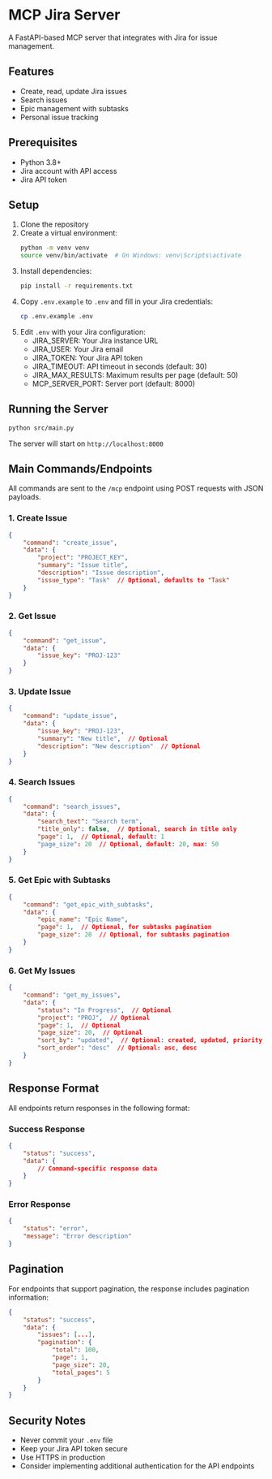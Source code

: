 # MCP Jira Server

A FastAPI-based MCP server that integrates with Jira for issue management.

## Features

- Create, read, update Jira issues
- Search issues
- Epic management with subtasks
- Personal issue tracking

## Prerequisites

- Python 3.8+
- Jira account with API access
- Jira API token

## Setup

1. Clone the repository
2. Create a virtual environment:
   ```bash
   python -m venv venv
   source venv/bin/activate  # On Windows: venv\Scripts\activate
   ```
3. Install dependencies:
   ```bash
   pip install -r requirements.txt
   ```
4. Copy `.env.example` to `.env` and fill in your Jira credentials:
   ```bash
   cp .env.example .env
   ```
5. Edit `.env` with your Jira configuration:
   - JIRA_SERVER: Your Jira instance URL
   - JIRA_USER: Your Jira email
   - JIRA_TOKEN: Your Jira API token
   - JIRA_TIMEOUT: API timeout in seconds (default: 30)
   - JIRA_MAX_RESULTS: Maximum results per page (default: 50)
   - MCP_SERVER_PORT: Server port (default: 8000)

## Running the Server

```bash
python src/main.py
```

The server will start on `http://localhost:8000`

## Main Commands/Endpoints

All commands are sent to the `/mcp` endpoint using POST requests with JSON payloads.

### 1. Create Issue
```json
{
    "command": "create_issue",
    "data": {
        "project": "PROJECT_KEY",
        "summary": "Issue title",
        "description": "Issue description",
        "issue_type": "Task"  // Optional, defaults to "Task"
    }
}
```

### 2. Get Issue
```json
{
    "command": "get_issue",
    "data": {
        "issue_key": "PROJ-123"
    }
}
```

### 3. Update Issue
```json
{
    "command": "update_issue",
    "data": {
        "issue_key": "PROJ-123",
        "summary": "New title",  // Optional
        "description": "New description"  // Optional
    }
}
```

### 4. Search Issues
```json
{
    "command": "search_issues",
    "data": {
        "search_text": "Search term",
        "title_only": false,  // Optional, search in title only
        "page": 1,  // Optional, default: 1
        "page_size": 20  // Optional, default: 20, max: 50
    }
}
```

### 5. Get Epic with Subtasks
```json
{
    "command": "get_epic_with_subtasks",
    "data": {
        "epic_name": "Epic Name",
        "page": 1,  // Optional, for subtasks pagination
        "page_size": 20  // Optional, for subtasks pagination
    }
}
```

### 6. Get My Issues
```json
{
    "command": "get_my_issues",
    "data": {
        "status": "In Progress",  // Optional
        "project": "PROJ",  // Optional
        "page": 1,  // Optional
        "page_size": 20,  // Optional
        "sort_by": "updated",  // Optional: created, updated, priority, status, duedate
        "sort_order": "desc"  // Optional: asc, desc
    }
}
```

## Response Format

All endpoints return responses in the following format:

### Success Response
```json
{
    "status": "success",
    "data": {
        // Command-specific response data
    }
}
```

### Error Response
```json
{
    "status": "error",
    "message": "Error description"
}
```

## Pagination

For endpoints that support pagination, the response includes pagination information:
```json
{
    "status": "success",
    "data": {
        "issues": [...],
        "pagination": {
            "total": 100,
            "page": 1,
            "page_size": 20,
            "total_pages": 5
        }
    }
}
```

## Security Notes

- Never commit your `.env` file
- Keep your Jira API token secure
- Use HTTPS in production
- Consider implementing additional authentication for the API endpoints

